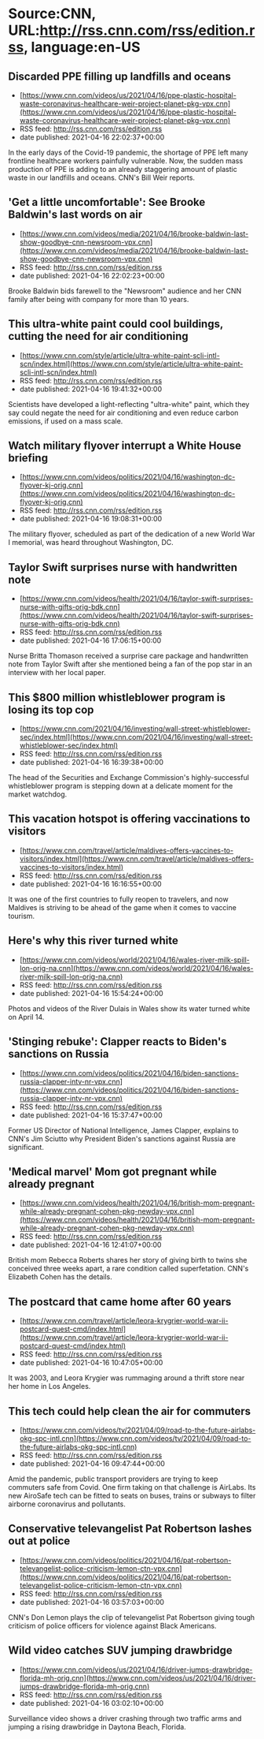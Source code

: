 # Source:CNN, URL:http://rss.cnn.com/rss/edition.rss, language:en-US

## Discarded PPE filling up landfills and oceans
 - [https://www.cnn.com/videos/us/2021/04/16/ppe-plastic-hospital-waste-coronavirus-healthcare-weir-project-planet-pkg-vpx.cnn](https://www.cnn.com/videos/us/2021/04/16/ppe-plastic-hospital-waste-coronavirus-healthcare-weir-project-planet-pkg-vpx.cnn)
 - RSS feed: http://rss.cnn.com/rss/edition.rss
 - date published: 2021-04-16 22:02:37+00:00

In the early days of the Covid-19 pandemic, the shortage of PPE left many frontline healthcare workers painfully vulnerable. Now, the sudden mass production of PPE is adding to an already staggering amount of plastic waste in our landfills and oceans. CNN's Bill Weir reports.

## 'Get a little uncomfortable': See Brooke Baldwin's last words on air
 - [https://www.cnn.com/videos/media/2021/04/16/brooke-baldwin-last-show-goodbye-cnn-newsroom-vpx.cnn](https://www.cnn.com/videos/media/2021/04/16/brooke-baldwin-last-show-goodbye-cnn-newsroom-vpx.cnn)
 - RSS feed: http://rss.cnn.com/rss/edition.rss
 - date published: 2021-04-16 22:02:23+00:00

Brooke Baldwin bids farewell to the "Newsroom" audience and her CNN family after being with company for more than 10 years.

## This ultra-white paint could cool buildings, cutting the need for air conditioning
 - [https://www.cnn.com/style/article/ultra-white-paint-scli-intl-scn/index.html](https://www.cnn.com/style/article/ultra-white-paint-scli-intl-scn/index.html)
 - RSS feed: http://rss.cnn.com/rss/edition.rss
 - date published: 2021-04-16 19:41:32+00:00

Scientists have developed a light-reflecting "ultra-white" paint, which they say could negate the need for air conditioning and even reduce carbon emissions, if used on a mass scale.

## Watch military flyover interrupt a White House briefing
 - [https://www.cnn.com/videos/politics/2021/04/16/washington-dc-flyover-kj-orig.cnn](https://www.cnn.com/videos/politics/2021/04/16/washington-dc-flyover-kj-orig.cnn)
 - RSS feed: http://rss.cnn.com/rss/edition.rss
 - date published: 2021-04-16 19:08:31+00:00

The military flyover, scheduled as part of the dedication of a new World War I memorial, was heard throughout Washington, DC.

## Taylor Swift surprises nurse with handwritten note
 - [https://www.cnn.com/videos/health/2021/04/16/taylor-swift-surprises-nurse-with-gifts-orig-bdk.cnn](https://www.cnn.com/videos/health/2021/04/16/taylor-swift-surprises-nurse-with-gifts-orig-bdk.cnn)
 - RSS feed: http://rss.cnn.com/rss/edition.rss
 - date published: 2021-04-16 17:06:15+00:00

Nurse Britta Thomason received a surprise care package and handwritten note from Taylor Swift after she mentioned being a fan of the pop star in an interview with her local paper.

## This $800 million whistleblower program is losing its top cop
 - [https://www.cnn.com/2021/04/16/investing/wall-street-whistleblower-sec/index.html](https://www.cnn.com/2021/04/16/investing/wall-street-whistleblower-sec/index.html)
 - RSS feed: http://rss.cnn.com/rss/edition.rss
 - date published: 2021-04-16 16:39:38+00:00

The head of the Securities and Exchange Commission's highly-successful whistleblower program is stepping down at a delicate moment for the market watchdog.

## This vacation hotspot is offering vaccinations to visitors
 - [https://www.cnn.com/travel/article/maldives-offers-vaccines-to-visitors/index.html](https://www.cnn.com/travel/article/maldives-offers-vaccines-to-visitors/index.html)
 - RSS feed: http://rss.cnn.com/rss/edition.rss
 - date published: 2021-04-16 16:16:55+00:00

It was one of the first countries to fully reopen to travelers, and now Maldives is striving to be ahead of the game when it comes to vaccine tourism.

## Here's why this river turned white
 - [https://www.cnn.com/videos/world/2021/04/16/wales-river-milk-spill-lon-orig-na.cnn](https://www.cnn.com/videos/world/2021/04/16/wales-river-milk-spill-lon-orig-na.cnn)
 - RSS feed: http://rss.cnn.com/rss/edition.rss
 - date published: 2021-04-16 15:54:24+00:00

Photos and videos of the River Dulais in Wales show its water turned white on April 14.

## 'Stinging rebuke': Clapper reacts to Biden's sanctions on Russia
 - [https://www.cnn.com/videos/politics/2021/04/16/biden-sanctions-russia-clapper-intv-nr-vpx.cnn](https://www.cnn.com/videos/politics/2021/04/16/biden-sanctions-russia-clapper-intv-nr-vpx.cnn)
 - RSS feed: http://rss.cnn.com/rss/edition.rss
 - date published: 2021-04-16 15:37:47+00:00

Former US Director of National Intelligence, James Clapper, explains to CNN's Jim Sciutto why President Biden's sanctions against Russia are significant.

## 'Medical marvel' Mom got pregnant while already pregnant
 - [https://www.cnn.com/videos/health/2021/04/16/british-mom-pregnant-while-already-pregnant-cohen-pkg-newday-vpx.cnn](https://www.cnn.com/videos/health/2021/04/16/british-mom-pregnant-while-already-pregnant-cohen-pkg-newday-vpx.cnn)
 - RSS feed: http://rss.cnn.com/rss/edition.rss
 - date published: 2021-04-16 12:41:07+00:00

British mom Rebecca Roberts shares her story of giving birth to twins she conceived three weeks apart, a rare condition called superfetation. CNN's Elizabeth Cohen has the details.

## The postcard that came home after 60 years
 - [https://www.cnn.com/travel/article/leora-krygrier-world-war-ii-postcard-quest-cmd/index.html](https://www.cnn.com/travel/article/leora-krygrier-world-war-ii-postcard-quest-cmd/index.html)
 - RSS feed: http://rss.cnn.com/rss/edition.rss
 - date published: 2021-04-16 10:47:05+00:00

It was 2003, and Leora Krygier was rummaging around a thrift store near her home in Los Angeles.

## This tech could help clean the air for commuters
 - [https://www.cnn.com/videos/tv/2021/04/09/road-to-the-future-airlabs-okg-spc-intl.cnn](https://www.cnn.com/videos/tv/2021/04/09/road-to-the-future-airlabs-okg-spc-intl.cnn)
 - RSS feed: http://rss.cnn.com/rss/edition.rss
 - date published: 2021-04-16 09:47:44+00:00

Amid the pandemic, public transport providers are trying to keep commuters safe from Covid. One firm taking on that challenge is AirLabs. Its new AiroSafe tech can be fitted to seats on buses, trains or subways to filter airborne coronavirus and pollutants.

## Conservative televangelist Pat Robertson lashes out at police
 - [https://www.cnn.com/videos/politics/2021/04/16/pat-robertson-televangelist-police-criticism-lemon-ctn-vpx.cnn](https://www.cnn.com/videos/politics/2021/04/16/pat-robertson-televangelist-police-criticism-lemon-ctn-vpx.cnn)
 - RSS feed: http://rss.cnn.com/rss/edition.rss
 - date published: 2021-04-16 03:57:03+00:00

CNN's Don Lemon plays the clip of televangelist Pat Robertson giving tough criticism of police officers for violence against Black Americans.

## Wild video catches SUV jumping drawbridge
 - [https://www.cnn.com/videos/us/2021/04/16/driver-jumps-drawbridge-florida-mh-orig.cnn](https://www.cnn.com/videos/us/2021/04/16/driver-jumps-drawbridge-florida-mh-orig.cnn)
 - RSS feed: http://rss.cnn.com/rss/edition.rss
 - date published: 2021-04-16 03:02:10+00:00

Surveillance video shows a driver crashing through two traffic arms and jumping a rising drawbridge in Daytona Beach, Florida.

